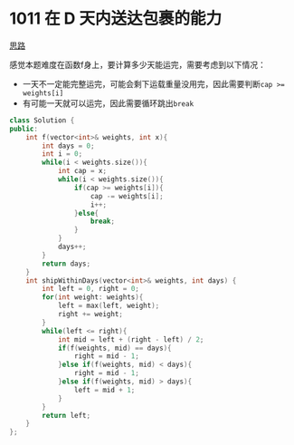 # 1011 在 D 天内送达包裹的能力

[思路](https://labuladong.online/algo/frequency-interview/binary-search-in-action/#%E4%BE%8B%E9%A2%98%E4%BA%8C%E3%80%81%E8%BF%90%E9%80%81%E8%B4%A7%E7%89%A9)

感觉本题难度在函数f身上，要计算多少天能运完，需要考虑到以下情况：
- 一天不一定能完整运完，可能会剩下运载重量没用完，因此需要判断`cap >= weights[i]`
- 有可能一天就可以运完，因此需要循环跳出`break`

```C++
class Solution {
public:
    int f(vector<int>& weights, int x){
        int days = 0;
        int i = 0;
        while(i < weights.size()){
            int cap = x;
            while(i < weights.size()){
                if(cap >= weights[i]){
                    cap -= weights[i];
                    i++;
                }else{
                    break;
                }
            }
            days++;
        }
        return days;
    }
    int shipWithinDays(vector<int>& weights, int days) {
        int left = 0, right = 0;
        for(int weight: weights){
            left = max(left, weight);
            right += weight;
        }
        while(left <= right){
            int mid = left + (right - left) / 2;
            if(f(weights, mid) == days){
                right = mid - 1;
            }else if(f(weights, mid) < days){
                right = mid - 1;
            }else if(f(weights, mid) > days){
                left = mid + 1;
            }
        }
        return left;
    }
};
```